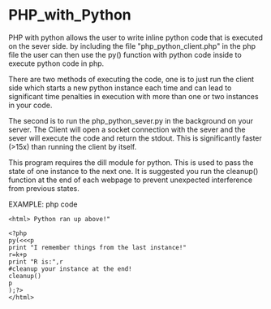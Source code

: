 # PHP_with_Python

PHP with python allows the user to write inline python code that is executed on the sever side.
by including the file "php_python_client.php" in the php file the user can then use the py() function with python code inside to execute python code in php.

There are two methods of executing the code, one is to just run the client side which starts a new python instance each time and can lead to significant time penalties in execution with more than one or two instances in your code.

The second is to run the php_python_sever.py in the background on your server.  The Client will open a socket connection with the sever and the sever will execute the code and return the stdout.   This is significantly faster (>15x) than running the client by itself.

This program requires the dill module for python.  This is used to pass the state of one instance to the next one.  It is suggested you run the cleanup() function at the end of each webpage to prevent unexpected interference from previous states.  


EXAMPLE: php code
	<?php
	include "~/bin/php_python_client.php";
	py(<<<p
	print "hello world"
	k=100
	p=10
	print k+p
	import os
	print os.listdir(".")
	p
	);?>

	<html> Python ran up above!"

	<?php
	py(<<<p
	print "I remember things from the last instance!"
	r=k+p
	print "R is:",r
	#cleanup your instance at the end!
	cleanup()
	p
	);?>
	</html>
